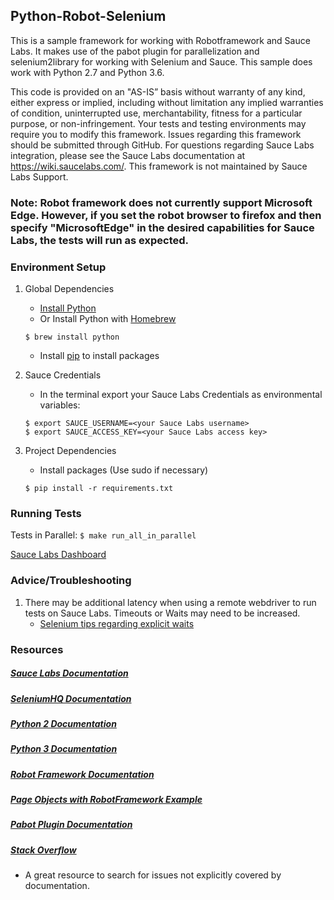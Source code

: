 ## Python-Robot-Selenium

This is a sample framework for working with Robotframework and Sauce Labs. It makes use of the pabot plugin for parallelization and selenium2library for working with Selenium and Sauce. This sample does work with Python 2.7 and Python 3.6.

This code is provided on an "AS-IS” basis without warranty of any kind, either express or implied, including without limitation any implied warranties of condition, uninterrupted use, merchantability, fitness for a particular purpose, or non-infringement. Your tests and testing environments may require you to modify this framework. Issues regarding this framework should be submitted through GitHub. For questions regarding Sauce Labs integration, please see the Sauce Labs documentation at https://wiki.saucelabs.com/. This framework is not maintained by Sauce Labs Support.

### Note: Robot framework does not currently support Microsoft Edge. However, if you set the robot browser to firefox and then specify "MicrosoftEdge" in the desired capabilities for Sauce Labs, the tests will run as expected. 

### Environment Setup

1. Global Dependencies
    * [Install Python](https://www.python.org/downloads/)
    * Or Install Python with [Homebrew](http://brew.sh/)
    ```
    $ brew install python
    ```
    * Install [pip](https://pip.pypa.io/en/stable/installing/) to install packages

2. Sauce Credentials
    * In the terminal export your Sauce Labs Credentials as environmental variables:
    ```
    $ export SAUCE_USERNAME=<your Sauce Labs username>
	$ export SAUCE_ACCESS_KEY=<your Sauce Labs access key>
    ```
3. Project Dependencies
	* Install packages (Use sudo if necessary)
	```
	$ pip install -r requirements.txt
	```
### Running Tests

Tests in Parallel:
	```
	$ make run_all_in_parallel
	```

[Sauce Labs Dashboard](https://app.saucelabs.com/dashboard)

### Advice/Troubleshooting

1. There may be additional latency when using a remote webdriver to run tests on Sauce Labs. Timeouts or Waits may need to be increased.
    * [Selenium tips regarding explicit waits](https://wiki.saucelabs.com/display/DOCS/Best+Practice%3A+Use+Explicit+Waits)

### Resources
##### [Sauce Labs Documentation](https://wiki.saucelabs.com/)

##### [SeleniumHQ Documentation](http://www.seleniumhq.org/docs/)

##### [Python 2 Documentation](https://docs.python.org/2.7/)

##### [Python 3 Documentation](https://docs.python.org/3.6/)

##### [Robot Framework Documentation](http://robotframework.org/#documentation)

##### [Page Objects with RobotFramework Example](https://github.com/markwinspear/RobotFramework-layered-sauce-start)

##### [Pabot Plugin Documentation](https://github.com/mkorpela/pabot/blob/master/README.md)

##### [Stack Overflow](http://stackoverflow.com/)
* A great resource to search for issues not explicitly covered by documentation.
